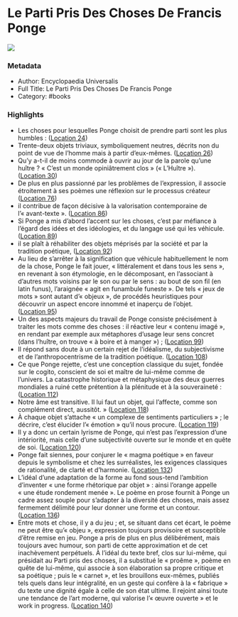 # Le Parti Pris Des Choses De Francis Ponge

![](https://m.media-amazon.com/images/I/81FHz2T3wyL._SY160.jpg)

### Metadata

- Author: Encyclopaedia Universalis
- Full Title: Le Parti Pris Des Choses De Francis Ponge
- Category: #books

### Highlights

- Les choses pour lesquelles Ponge choisit de prendre parti sont les plus humbles : ([Location 24](https://readwise.io/to_kindle?action=open&asin=B018IDFQTK&location=24))
- Trente-deux objets triviaux, symboliquement neutres, décrits non du point de vue de l’homme mais à partir d’eux-mêmes. ([Location 26](https://readwise.io/to_kindle?action=open&asin=B018IDFQTK&location=26))
- Qu’y a-t-il de moins commode à ouvrir au jour de la parole qu’une huître ? « C’est un monde opiniâtrement clos » (« L’Huître »). ([Location 30](https://readwise.io/to_kindle?action=open&asin=B018IDFQTK&location=30))
- De plus en plus passionné par les problèmes de l’expression, il associe étroitement à ses poèmes une réflexion sur le processus créateur ([Location 76](https://readwise.io/to_kindle?action=open&asin=B018IDFQTK&location=76))
- il contribue de façon décisive à la valorisation contemporaine de l’« avant-texte ». ([Location 86](https://readwise.io/to_kindle?action=open&asin=B018IDFQTK&location=86))
- Si Ponge a mis d’abord l’accent sur les choses, c’est par méfiance à l’égard des idées et des idéologies, et du langage usé qui les véhicule. ([Location 89](https://readwise.io/to_kindle?action=open&asin=B018IDFQTK&location=89))
- il se plaît à réhabiliter des objets méprisés par la société et par la tradition poétique, ([Location 92](https://readwise.io/to_kindle?action=open&asin=B018IDFQTK&location=92))
- Au lieu de s’arrêter à la signification que véhicule habituellement le nom de la chose, Ponge le fait jouer, « littéralement et dans tous les sens », en revenant à son étymologie, en le décomposant, en l’associant à d’autres mots voisins par le son ou par le sens : au bout de son fil (en latin funus), l’araignée « agit en funambule funeste ». De tels « jeux de mots » sont autant d’« objeux », de procédés heuristiques pour découvrir un aspect encore innommé et inaperçu de l’objet. ([Location 95](https://readwise.io/to_kindle?action=open&asin=B018IDFQTK&location=95))
- Un des aspects majeurs du travail de Ponge consiste précisément à traiter les mots comme des choses : il réactive leur « contenu imagé », en rendant par exemple aux métaphores d’usage leur sens concret (dans l’huître, on trouve « à boire et à manger ») ; ([Location 99](https://readwise.io/to_kindle?action=open&asin=B018IDFQTK&location=99))
- Il répond sans doute à un certain rejet de l’idéalisme, du subjectivisme et de l’anthropocentrisme de la tradition poétique. ([Location 108](https://readwise.io/to_kindle?action=open&asin=B018IDFQTK&location=108))
- Ce que Ponge rejette, c’est une conception classique du sujet, fondée sur le cogito, conscient de soi et maître de lui-même comme de l’univers. La catastrophe historique et métaphysique des deux guerres mondiales a ruiné cette prétention à la plénitude et à la souveraineté : ([Location 112](https://readwise.io/to_kindle?action=open&asin=B018IDFQTK&location=112))
- Notre âme est transitive. Il lui faut un objet, qui l’affecte, comme son complément direct, aussitôt. » ([Location 118](https://readwise.io/to_kindle?action=open&asin=B018IDFQTK&location=118))
- À chaque objet s’attache « un complexe de sentiments particuliers » ; le décrire, c’est élucider l’« émotion » qu’il nous procure. ([Location 119](https://readwise.io/to_kindle?action=open&asin=B018IDFQTK&location=119))
- Il y a donc un certain lyrisme de Ponge, qui n’est pas l’expression d’une intériorité, mais celle d’une subjectivité ouverte sur le monde et en quête de soi. ([Location 120](https://readwise.io/to_kindle?action=open&asin=B018IDFQTK&location=120))
- Ponge fait siennes, pour conjurer le « magma poétique » en faveur depuis le symbolisme et chez les surréalistes, les exigences classiques de rationalité, de clarté et d’harmonie. ([Location 132](https://readwise.io/to_kindle?action=open&asin=B018IDFQTK&location=132))
- L’idéal d’une adaptation de la forme au fond sous-tend l’ambition d’inventer « une forme rhétorique par objet » : ainsi l’orange appelle « une étude rondement menée ». Le poème en prose fournit à Ponge un cadre assez souple pour s’adapter à la diversité des choses, mais assez fermement délimité pour leur donner une forme et un contour. ([Location 136](https://readwise.io/to_kindle?action=open&asin=B018IDFQTK&location=136))
- Entre mots et chose, il y a du jeu ; et, se situant dans cet écart, le poème ne peut être qu’« objeu », expression toujours provisoire et susceptible d’être remise en jeu. Ponge a pris de plus en plus délibérément, mais toujours avec humour, son parti de cette approximation et de cet inachèvement perpétuels. À l’idéal du texte bref, clos sur lui-même, qui présidait au Parti pris des choses, il a substitué le « proême », poème en quête de lui-même, qui associe à son élaboration sa propre critique et sa poétique ; puis le « carnet », et les brouillons eux-mêmes, publiés tels quels dans leur intégralité, en un geste qui confère à la « fabrique » du texte une dignité égale à celle de son état ultime. Il rejoint ainsi toute une tendance de l’art moderne, qui valorise l’« œuvre ouverte » et le work in progress. ([Location 140](https://readwise.io/to_kindle?action=open&asin=B018IDFQTK&location=140))
